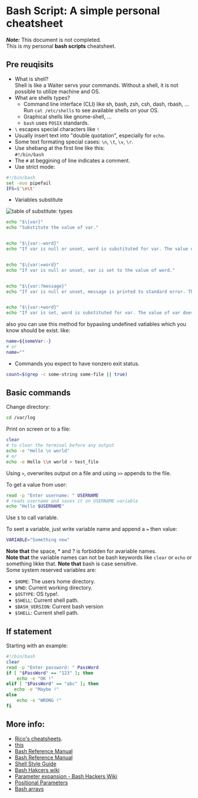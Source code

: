 # Bash Script: A simple personal cheatsheet

_**Note:**_ This document is not completed.  
This is my personal **bash scripts** cheatsheet.


## Pre reuqisits

* What is shell?  
  Shell is like a Waiter servs your commands. Without a shell, it is not
  possible to utilize machine and OS.
* What are shells types?  
  - Command line interface (CLI) like sh, bash, zsh, csh, dash, rbash, ...  
    Run `cat /etc/shells` to see available shells on your OS.
  - Graphical shells like gnome-shell, ...
  - `bash` uses `POSIX` standards.
* `\` escapes special characters like `!`
* Usually insert text into "double quotation", especially for `echo`.
* Some text formating special cases: `\n`, `\t`, `\v`, `\r`.
* Use shebang at the first line like this:  
  `#!/bin/bash`
* The `#` at beggining of line indicates a comment.
* Use strict mode: 
``` bash
#!/bin/bash
set -euo pipefail
IFS=$'\n\t'
```
* Variables substitute

![table of substitute: types](https://i.stack.imgur.com/T2Fp8.png)

``` bash
echo "$\{var}"
echo "Substitute the value of var."


echo "$\{var:-word}"
echo "If var is null or unset, word is substituted for var. The value of var does not change."


echo "$\{var:=word}"
echo "If var is null or unset, var is set to the value of word."


echo "$\{var:?message}"
echo "If var is null or unset, message is printed to standard error. This checks that variables are set correctly."


echo "$\{var:+word}"
echo "If var is set, word is substituted for var. The value of var does not change."

```
also you can use this method for bypasiing undefined vatiables which you know
should be exist. like:
``` bash
name=${someVar:-}
# or
name=""
```
* Commands you expect to have nonzero exit status.
``` bash
count=$(grep -c some-string some-file || true)
```

## Basic commands

Change directory:

``` bash
cd /var/log
```

Print on screen or to a file:

``` bash
clear
# to clear the terminal before any output
echo -e "Hello \n world" 
# or
echo -e Hello \\n world > test_file
```

Using `>`, overwrites output on a file and using `>>` appends to  the file.  

To get a value from user:

``` bash
read -p "Enter username: " USERNAME
# reads username and saves it on USERNAME variable
echo "Hello $USERNAME"
```
Use `$` to call variable.

To seet a variable, just write variable name and append a `=` then value:  

``` bash
VARIABLE="Something new"
```

**Note that** the space, * and ? is forbidden for avariable names.  
**Note that** the variable names can not be bash keywords like `clear` or
`echo` or something likke that.
**Note that** bash is case sensitive.  
Some system reserved variables are:
* `$HOME`: The users home directory.
* `$PWD`: Current working directory.
* `$OSTYPE`: OS type!.
* `$SHELL`: Current shell path.
* `$BASH_VERSION`: Current bash version
* `$SHELL`: Current shell path.

## If statement

Starting with an example:

``` bash
#!/bin/bash
clear
read -p "Enter password: " PassWord
if [ "$PassWord" == "123" ]; then
    echo -e "OK !"
elif [ "$PassWord" == "abc" ]; then
   echo -e "Maybe !"
else
    echo -e "WRONG !"
fi
```

## More info:
* [Rico's cheatsheets](https://devhints.io/bash).  
* [this](http://redsymbol.net/articles/unofficial-bash-strict-mode/#sourcing-nonconforming-document)
* [Bash Reference Manual](http://www.gnu.org/savannah-checkouts/gnu/bash/manual/bash.html#Shell-Parameter-Expansion)
* [Bash Reference Manual](https://www.gnu.org/software/bash/manual/bash)
* [Shell Style Guide](https://google.github.io/styleguide/shellguide.html)
* [Bash Hakcers wiki](https://wiki.bash-hackers.org/start)
* [Parameter expansion - Bash Hackers Wiki](https://wiki.bash-hackers.org/syntax/pe#simple_usage)
* [Positional Parameters](http://linuxcommand.org/lc3_wss0120.php)
* [Bash arrays](https://linuxconfig.org/how-to-use-arrays-in-bash-script)
